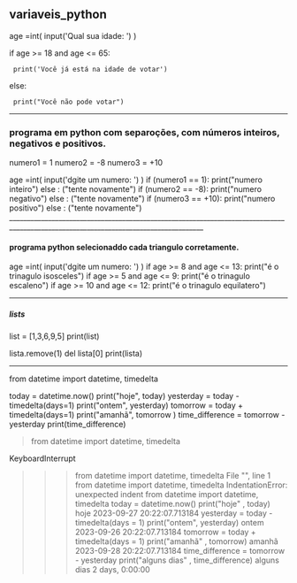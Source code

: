 ## variaveis_python                                      
                                                            
age =int( input('Qual sua idade: ') )                 

if age >= 18 and age <= 65:                              
                                                      
     print('Você já está na idade de votar')             
                                                      
else:                                                   
                                                      
     print("Você não pode votar")                        

________________________________________________________________________________________________________________________________________
### programa em python com separoções, com números inteiros, negativos e positivos.

numero1 = 1
numero2 = -8
numero3 = +10 

age =int( input('dgite um numero: ') )
if (numero1 == 1):
    print("numero inteiro")
else :
    ("tente novamente")
if (numero2 == -8):
    print("numero negativo")
else :
    ("tente novamente")
if (numero3 == +10):
    print("numero positivo")
else :
    ("tente novamente")
    _____________________________________________________________________________________________________________________________________

  #### programa python selecionaddo cada triangulo corretamente.

  age =int( input('dgite um numero: ') )
if age >= 8 and age <= 13:
    print("é o trinagulo isosceles")
if age >= 5 and  age <= 9:
    print("é o trinagulo escaleno")
if age >= 10 and  age <= 12:
    print("é o trinagulo equilatero")    
________________________________________________________________________________________________________________________________________
##### lists
list = [1,3,6,9,5]
print(list)

lista.remove(1)
del lista[0]
print(lista)
____________________________________________________________________________________________________________
from datetime import datetime, timedelta

today = datetime.now() 
        print("hoje", today)
   yesterday = today - timedelta(days=1)
        print("ontem", yesterday)
   tomorrow = today + timedelta(days=1)
        print("amanhã", tomorrow )
   time_difference = tomorrow - yesterday
        print(time_difference)



> from datetime import datetime, timedelta
>>>
KeyboardInterrupt
>>>  from datetime import datetime, timedelta
  File "<stdin>", line 1
    from datetime import datetime, timedelta
IndentationError: unexpected indent
>>> from datetime import datetime, timedelta
>>> today = datetime.now()
>>> print("hoje" , today)
hoje 2023-09-27 20:22:07.713184
>>> yesterday = today - timedelta(days = 1)
>>> print("ontem", yesterday)
ontem 2023-09-26 20:22:07.713184
>>> tomorrow = today + timedelta(days = 1)
>>> print("amanhã" , tomorrow)
amanhã 2023-09-28 20:22:07.713184
>>> time_difference = tomorrow - yesterday
>>> print("alguns dias" , time_difference)
alguns dias 2 days, 0:00:00
>>>

    
